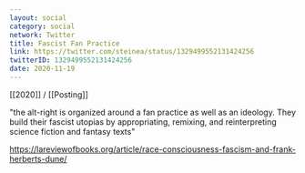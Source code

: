 ```yaml
---
layout: social
category: social
network: Twitter
title: Fascist Fan Practice
link: https://twitter.com/steinea/status/1329499552131424256
twitterID: 1329499552131424256
date: 2020-11-19
---
```


[[2020]] / [[Posting]]

"the alt-right is organized around a fan practice as well as an ideology. They build their fascist utopias by appropriating, remixing, and reinterpreting science fiction and fantasy texts"

<https://lareviewofbooks.org/article/race-consciousness-fascism-and-frank-herberts-dune/>
